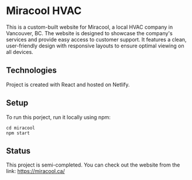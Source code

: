 # Miracool HVAC

This is a custom-built website for Miracool, a local HVAC company in Vancouver, BC.
The website is designed to showcase the company's services and provide easy access to customer support. It features a clean, user-friendly design with responsive layouts to ensure optimal viewing on all devices.

## Technologies

Project is created with React and hosted on Netlify.

## Setup

To run this porject, run it locally using npm:

```
cd miracool
npm start
```

## Status

This project is semi-completed. You can check out the website from the link:
https://miracool.ca/
